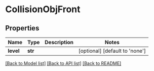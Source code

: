 # CollisionObjFront

## Properties
Name | Type | Description | Notes
------------ | ------------- | ------------- | -------------
**level** | **str** |  | [optional] [default to 'none']

[[Back to Model list]](../../README.md#documentation-for-models) [[Back to API list]](../../README.md#documentation-for-api-endpoints) [[Back to README]](../../README.md)


